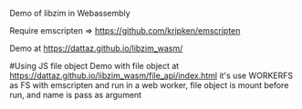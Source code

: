 Demo of libzim in Webassembly

Require emscripten => https://github.com/kripken/emscripten

Demo at https://dattaz.github.io/libzim_wasm/

#Using JS file object
Demo with file object at https://dattaz.github.io/libzim_wasm/file_api/index.html 
it's use WORKERFS as FS with emscripten and run in a web worker, file object is mount before run, and name is pass as argument
